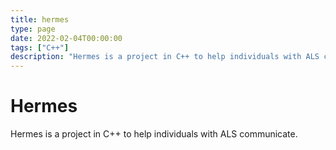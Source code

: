 ```yaml
---
title: hermes
type: page
date: 2022-02-04T00:00:00
tags: ["C++"]
description: "Hermes is a project in C++ to help individuals with ALS communicate."
---
```


# Hermes

Hermes is a project in C++ to help individuals with ALS communicate.
